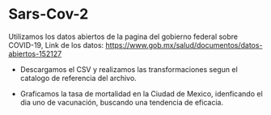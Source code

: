 # Sars-Cov-2

Utilizamos los datos abiertos de la pagina del gobierno federal sobre COVID-19, Link de los datos: https://www.gob.mx/salud/documentos/datos-abiertos-152127

 - Descargamos el CSV y realizamos las transformaciones segun el catalogo de referencia del archivo.


 - Graficamos la tasa de mortalidad en la Ciudad de Mexico, idenficando el dia uno de vacunación, buscando una tendencia de eficacia.    
